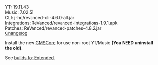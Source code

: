 YT: 19.11.43  
Music: 7.02.51  
CLI: j-hc/revanced-cli-4.6.0-all.jar  
Integrations: ReVanced/revanced-integrations-1.9.1.apk  
Patches: ReVanced/revanced-patches-4.8.2.jar  
[Changelog](https://github.com/ReVanced/revanced-patches/releases/tag/v4.8.2)  

Install the new [GMSCore](https://github.com/ReVanced/GmsCore/releases/latest) for use non-root YT/Music **(You NEED uninstall the old)**.  

See [builds for Extended](https://github.com/kevinr99089/Extended.Builder/releases).  
